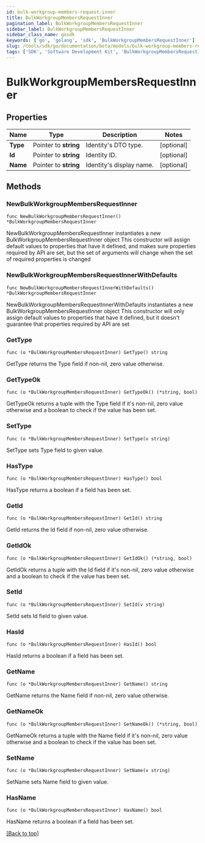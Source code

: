 ```yaml
---
id: bulk-workgroup-members-request-inner
title: BulkWorkgroupMembersRequestInner
pagination_label: BulkWorkgroupMembersRequestInner
sidebar_label: BulkWorkgroupMembersRequestInner
sidebar_class_name: gosdk
keywords: ['go', 'golang', 'sdk', 'BulkWorkgroupMembersRequestInner'] 
slug: /tools/sdk/go/documentation/beta/models/bulk-workgroup-members-request-inner
tags: ['SDK', 'Software Development Kit', 'BulkWorkgroupMembersRequestInner']
---
```


# BulkWorkgroupMembersRequestInner

## Properties

Name | Type | Description | Notes
------------ | ------------- | ------------- | -------------
**Type** | Pointer to **string** | Identity&#39;s DTO type. | [optional] 
**Id** | Pointer to **string** | Identity ID. | [optional] 
**Name** | Pointer to **string** | Identity&#39;s display name. | [optional] 

## Methods

### NewBulkWorkgroupMembersRequestInner

`func NewBulkWorkgroupMembersRequestInner() *BulkWorkgroupMembersRequestInner`

NewBulkWorkgroupMembersRequestInner instantiates a new BulkWorkgroupMembersRequestInner object
This constructor will assign default values to properties that have it defined,
and makes sure properties required by API are set, but the set of arguments
will change when the set of required properties is changed

### NewBulkWorkgroupMembersRequestInnerWithDefaults

`func NewBulkWorkgroupMembersRequestInnerWithDefaults() *BulkWorkgroupMembersRequestInner`

NewBulkWorkgroupMembersRequestInnerWithDefaults instantiates a new BulkWorkgroupMembersRequestInner object
This constructor will only assign default values to properties that have it defined,
but it doesn't guarantee that properties required by API are set

### GetType

`func (o *BulkWorkgroupMembersRequestInner) GetType() string`

GetType returns the Type field if non-nil, zero value otherwise.

### GetTypeOk

`func (o *BulkWorkgroupMembersRequestInner) GetTypeOk() (*string, bool)`

GetTypeOk returns a tuple with the Type field if it's non-nil, zero value otherwise
and a boolean to check if the value has been set.

### SetType

`func (o *BulkWorkgroupMembersRequestInner) SetType(v string)`

SetType sets Type field to given value.

### HasType

`func (o *BulkWorkgroupMembersRequestInner) HasType() bool`

HasType returns a boolean if a field has been set.

### GetId

`func (o *BulkWorkgroupMembersRequestInner) GetId() string`

GetId returns the Id field if non-nil, zero value otherwise.

### GetIdOk

`func (o *BulkWorkgroupMembersRequestInner) GetIdOk() (*string, bool)`

GetIdOk returns a tuple with the Id field if it's non-nil, zero value otherwise
and a boolean to check if the value has been set.

### SetId

`func (o *BulkWorkgroupMembersRequestInner) SetId(v string)`

SetId sets Id field to given value.

### HasId

`func (o *BulkWorkgroupMembersRequestInner) HasId() bool`

HasId returns a boolean if a field has been set.

### GetName

`func (o *BulkWorkgroupMembersRequestInner) GetName() string`

GetName returns the Name field if non-nil, zero value otherwise.

### GetNameOk

`func (o *BulkWorkgroupMembersRequestInner) GetNameOk() (*string, bool)`

GetNameOk returns a tuple with the Name field if it's non-nil, zero value otherwise
and a boolean to check if the value has been set.

### SetName

`func (o *BulkWorkgroupMembersRequestInner) SetName(v string)`

SetName sets Name field to given value.

### HasName

`func (o *BulkWorkgroupMembersRequestInner) HasName() bool`

HasName returns a boolean if a field has been set.


[[Back to top]](#) 


